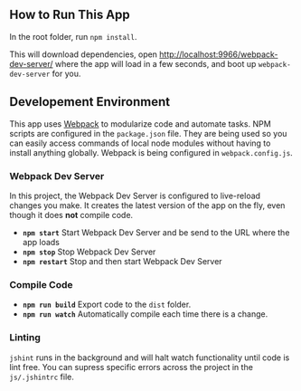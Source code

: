 ## How to Run This App

In the root folder, run `npm install`.

This will download dependencies, open [http://localhost:9966/webpack-dev-server/](http://localhost:9966/webpack-dev-server/) where the app will load in a few seconds, and boot up `webpack-dev-server` for you.

## Developement Environment
This app uses [Webpack](https://webpack.github.io/) to modularize code and automate tasks. NPM scripts are configured in the `package.json` file. They are being used so you can easily access commands of local node modules without having to install anything globally. Webpack is being configured in `webpack.config.js`.

### Webpack Dev Server
In this project, the Webpack Dev Server is configured to live-reload changes you make. It creates the latest version of the app on the fly, even though it does **not** compile code.
* **`npm start`** Start Webpack Dev Server and be send to the URL where the app loads
* **`npm stop`** Stop Webpack Dev Server
* **`npm restart`** Stop and then start Webpack Dev Server

### Compile Code
* **`npm run build`** Export code to the `dist` folder.
* **`npm run watch`** Automatically compile each time there is a change.

### Linting
`jshint` runs in the background and will halt watch functionality until code is lint free. You can supress specific errors across the project in the `js/.jshintrc` file.
